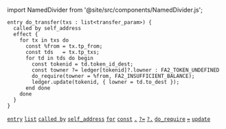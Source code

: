 import NamedDivider from '@site/src/components/NamedDivider.js';

<NamedDivider title="Code" width="1.5"/>

```archetype
entry do_transfer(txs : list<transfer_param>) {
  called by self_address
  effect {
    for tx in txs do
      const %from = tx.tp_from;
      const tds   = tx.tp_txs;
      for td in tds do begin
        const tokenid = td.token_id_dest;
        const towner ?= ledger[tokenid]?.lowner : FA2_TOKEN_UNDEFINED
        do_require(towner = %from, FA2_INSUFFICIENT_BALANCE);
        ledger.update(tokenid, { lowner = td.to_dest });
      end done
    done
  }
}
```
[`entry`](/docs/reference/declarations/entrypoint#entry) [`list`](/docs/reference/types#list<T>) [`called by`](/docs/reference/declarations/entrypoint#called-by) [`self_address`](/docs/reference/expressions/constants#self_address) [`for`](/docs/reference/instructions/control#for) [`const`](/docs/reference/instructions/localvariable#const) [`.`](/docs/reference/expressions/operators/access#ab-1) [`?=`](/docs/reference/instructions/localvariable#) [`?.`](/docs/reference/expressions/asset#ak--asset_keyaf-1) [`do_require`](/docs/reference/instructions/divergent#do_requiret--bool-e--t) [`=`](/docs/reference/expressions/operators/arithmetic#a--b-7) [`update`](/docs/reference/instructions/asset#aupdatek--u-)